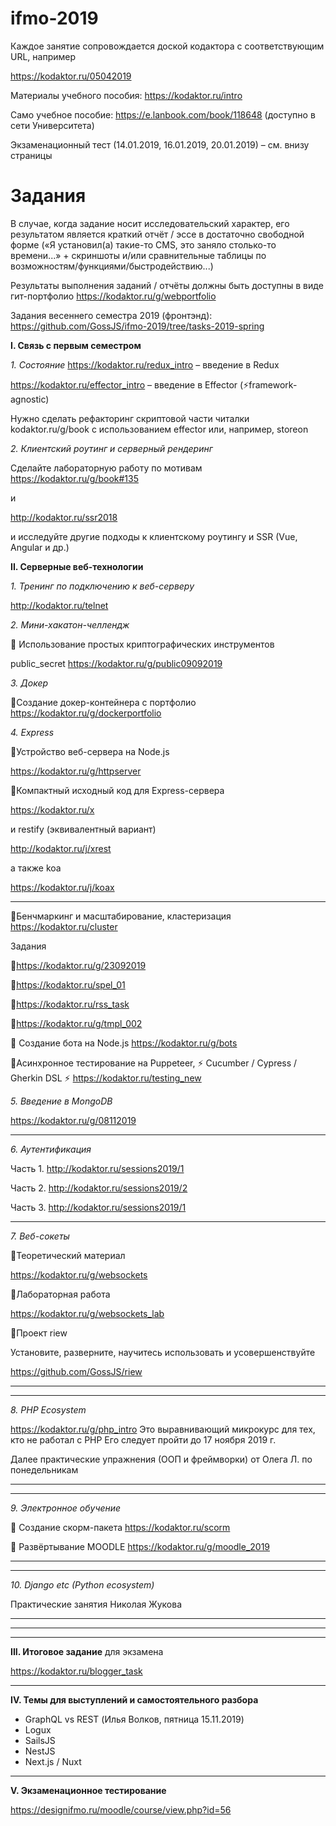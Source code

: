 # ifmo-2019

Каждое занятие сопровождается доской кодактора с соответствующим URL, например

https://kodaktor.ru/05042019

Материалы  учебного пособия: https://kodaktor.ru/intro

Само учебное пособие: https://e.lanbook.com/book/118648 (доступно в сети Университета)

Экзаменационный тест (14.01.2019, 16.01.2019, 20.01.2019) – см. внизу страницы


# Задания

В случае, когда задание носит исследовательский характер, его результатом является краткий отчёт / эссе в достаточно свободной форме («Я установил(а) такие-то CMS, это заняло столько-то времени...» + скриншоты и/или сравнительные таблицы по возможностям/функциями/быстродействию...)

Результаты выполнения заданий / отчёты должны быть доступны в виде гит-портфолио https://kodaktor.ru/g/webportfolio

Задания весеннего семестра 2019 (фронтэнд): https://github.com/GossJS/ifmo-2019/tree/tasks-2019-spring

**I. Связь с первым семестром**

*1. Состояние*
https://kodaktor.ru/redux_intro – введение в Redux

https://kodaktor.ru/effector_intro – введение в Effector (⚡️framework-agnostic)

Нужно сделать рефакторинг скриптовой части читалки kodaktor.ru/g/book с использованием effector или, например, storeon

*2. Клиентский роутинг и серверный рендеринг*

Сделайте лабораторную работу по мотивам
https://kodaktor.ru/g/book#135

и

http://kodaktor.ru/ssr2018

и исследуйте другие подходы к клиентскому роутингу и SSR (Vue, Angular и др.)

**II. Серверные веб-технологии**

*1. Тренинг по подключению к веб-серверу*

http://kodaktor.ru/telnet



*2. Мини-хакатон-челлендж*

🔹 Использование простых криптографических инструментов


public_secret https://kodaktor.ru/g/public09092019



*3. Докер*

🔹Создание докер-контейнера с портфолио   https://kodaktor.ru/g/dockerportfolio



*4. Express*

🔹Устройство веб-сервера на Node.js

https://kodaktor.ru/g/httpserver

🔹Компактный исходный код для Express-сервера

https://kodaktor.ru/x

и restify (эквивалентный вариант)

http://kodaktor.ru/j/xrest

а также koa

https://kodaktor.ru/j/koax

---



🔹Бенчмаркинг и масштабирование, кластеризация https://kodaktor.ru/cluster

Задания

🔹https://kodaktor.ru/g/23092019

🔹https://kodaktor.ru/spel_01

🔹https://kodaktor.ru/rss_task

🔹https://kodaktor.ru/g/tmpl_002

 

🔹 Создание бота на Node.js https://kodaktor.ru/g/bots

🔹Асинхронное тестирование на Puppeteer, 
  ⚡️ Cucumber / Cypress / Gherkin DSL ⚡️
  https://kodaktor.ru/testing_new



*5. Введение в MongoDB*

https://kodaktor.ru/g/08112019

---



*6. Аутентификация*

 

Часть 1. http://kodaktor.ru/sessions2019/1

Часть 2. http://kodaktor.ru/sessions2019/2

Часть 3. http://kodaktor.ru/sessions2019/1



---



*7. Веб-сокеты*

🔹Теоретический материал

https://kodaktor.ru/g/websockets

🔹Лабораторная работа

https://kodaktor.ru/g/websockets_lab

🔹Проект riew

Установите, разверните, научитесь использовать и усовершенствуйте

https://github.com/GossJS/riew

---

---



*8. PHP Ecosystem*

  https://kodaktor.ru/g/php_intro
  Это выравнивающий микрокурс для тех, кто не работал с PHP
  Его следует пройти до 17 ноября 2019 г.

Далее практические упражнения (ООП и фреймворки) от Олега Л. по понедельникам

---

---



*9. Электронное обучение*



🔹 Создание скорм-пакета  https://kodaktor.ru/scorm

🔹 Развёртывание MOODLE https://kodaktor.ru/g/moodle_2019





---

---



*10. Django etc (Python ecosystem)*

Практические занятия Николая Жукова



---

---

---

**III. Итоговое задание** для экзамена

https://kodaktor.ru/blogger_task



---



**IV. Темы для выступлений и самостоятельного разбора**



 * GraphQL vs REST (Илья Волков, пятница 15.11.2019)
 * Logux
 * SailsJS
 * NestJS
 * Next.js / Nuxt



---

**V. Экзаменационное тестирование**

https://designifmo.ru/moodle/course/view.php?id=56



